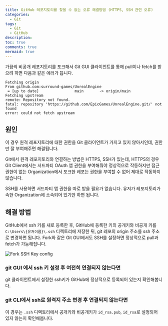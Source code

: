 ```yaml
---
title: GitHub 레포지토리를 찾을 수 없는 오류 해결방법 (HTTPS, SSH 관련 오류)
categories:
  - Git
tags:
  - Git
  - GitHub
description: 
toc: true
comments: true
mermaid: true
---
```


가끔씩 비공개 레포지토리를 포크해서 Git GUI 클라이언트를 통해 pull이나 fetch를 받으려 하면 다음과 같은 에러가 뜹니다.

```shell
Fetching origin  
From github.com:surround-games/UnrealEngine  
 = [up to date]                main       -> origin/main  
Fetching upstream  
remote: Repository not found.  
fatal: repository 'https://github.com/EpicGames/UnrealEngine.git/' not found  
error: could not fetch upstream
```

## 원인

이 경우 원격 레포지토리에 대한 권한을 Git 클라이언트가 가지고 있지 않아서인데, 권한만 잘 부여해주면 해결됩니다.

Git에서 원격 레포지토리와 연결하는 방법은 HTTPS, SSH가 있는데, HTTPS의 경우 Git Client에서는 서드파티 OAuth 앱 권한을 부여해줘야 정상적으로 작동하지만 접근 권한이 없는 Organization에서 포크한 레포는 권한을 부여할 수 없어 제대로 작동하지 않습니다.

SSH를 사용하면 서드파티 앱 권한을 따로 받을 필요가 없습니다. 유저가 레포지토리가 속한 Organization에 소속되어 있기만 하면 됩니다.

## 해결 방법

GitHub에서 ssh 키를 새로 등록한 후, GitHub에 등록한 키의 공개키와 비공개 키를 `C:\Users\{유저이름}\.ssh` 디렉토리에 저장한 뒤, git 레포의 origin 주소를 ssh 주소로 변경하면 됩니다. Fork와 같은 Git GUI에서도 SSH를 설정하면 정상적으로 pull과 fetch가 가능해집니다.



![Fork SSH Key config](../assets/blobs/250226-fork-sshkey.png)

### git GUI 에서 ssh 키 설정 후 여전히 연결되지 않는다면

git 클라이언트에서 설정한 ssh키가 GitHub에 정상적으로 등록되어 있는지 확인해봅니다.

### git CLI에서 ssh로 원격지 주소 변경 후 연결되지 않는다면

이 경우는 `.ssh` 디렉토리에서 공개키와 비공개키가 `id_rsa.pub`, `id_rsa`로 설정되어 있지 않는지 확인해봅니다.